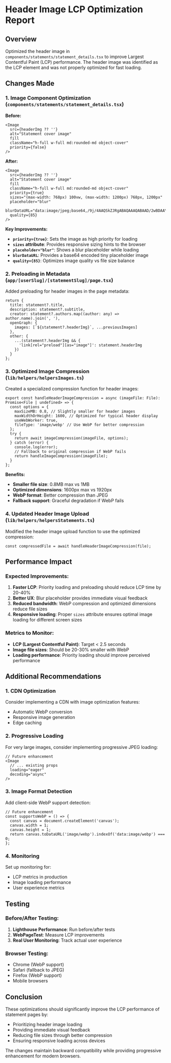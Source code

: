 # Header Image LCP Optimization Report

## Overview
Optimized the header image in `components/statements/statement_details.tsx` to improve Largest Contentful Paint (LCP) performance. The header image was identified as the LCP element and was not properly optimized for fast loading.

## Changes Made

### 1. Image Component Optimization (`components/statements/statement_details.tsx`)

**Before:**
```tsx
<Image
  src={headerImg ?? ''}
  alt="Statement cover image"
  fill
  className="h-full w-full md:rounded-md object-cover"
  priority={false}
/>
```

**After:**
```tsx
<Image
  src={headerImg ?? ''}
  alt="Statement cover image"
  fill
  className="h-full w-full md:rounded-md object-cover"
  priority={true}
  sizes="(max-width: 768px) 100vw, (max-width: 1200px) 768px, 1200px"
  placeholder="blur"
  blurDataURL="data:image/jpeg;base64,/9j/4AAQSkZJRgABAQAAAQABAAD/2wBDAAYEBQYFBAYGBQYHBwYIChAKCgkJChQODwwQFxQYGBcUFhYaHSUfGhsjHBYWICwgIyYnKSopGR8tMC0oMCUoKSj/2wBDAQcHBwoIChMKChMoGhYaKCgoKCgoKCgoKCgoKCgoKCgoKCgoKCgoKCgoKCgoKCgoKCgoKCgoKCgoKCgoKCgoKCj/wAARCAABAAEDASIAAhEBAxEB/8QAFQABAQAAAAAAAAAAAAAAAAAAAAv/xAAhEAACAQMDBQAAAAAAAAAAAAABAgMABAUGIWGRkqGx0f/EABUBAQEAAAAAAAAAAAAAAAAAAAMF/8QAGhEAAgIDAAAAAAAAAAAAAAAAAAECEgMRkf/aAAwDAQACEQMRAD8AltJagyeH0AthI5xdrLcNM91BF5pX2HaH9bcfaSXWGaRmknyJckliyjqTzSlT54b6bk+h0R//2Q=="
  quality={85}
/>
```

**Key Improvements:**
- **`priority={true}`**: Sets the image as high priority for loading
- **`sizes` attribute**: Provides responsive sizing hints to the browser
- **`placeholder="blur"`**: Shows a blur placeholder while loading
- **`blurDataURL`**: Provides a base64 encoded tiny placeholder image
- **`quality={85}`**: Optimizes image quality vs file size balance

### 2. Preloading in Metadata (`app/[userSlug]/[statementSlug]/page.tsx`)

Added preloading for header images in the page metadata:

```tsx
return {
  title: statement?.title,
  description: statement?.subtitle,
  creator: statement?.authors.map((author: any) => author.name).join(', '),
  openGraph: {
    images: [`${statement?.headerImg}`, ...previousImages]
  },
  other: {
    ...(statement?.headerImg && {
      'link[rel="preload"][as="image"]': statement.headerImg
    })
  }
};
```

### 3. Optimized Image Compression (`lib/helpers/helpersImages.ts`)

Created a specialized compression function for header images:

```tsx
export const handleHeaderImageCompression = async (imageFile: File): Promise<File | undefined> => {
  const options = {
    maxSizeMB: 0.8, // Slightly smaller for header images
    maxWidthOrHeight: 1600, // Optimized for typical header display
    useWebWorker: true,
    fileType: 'image/webp' // Use WebP for better compression
  };
  try {
    return await imageCompression(imageFile, options);
  } catch (error) {
    console.log(error);
    // Fallback to original compression if WebP fails
    return handleImageCompression(imageFile);
  }
};
```

**Benefits:**
- **Smaller file size**: 0.8MB max vs 1MB
- **Optimized dimensions**: 1600px max vs 1920px
- **WebP format**: Better compression than JPEG
- **Fallback support**: Graceful degradation if WebP fails

### 4. Updated Header Image Upload (`lib/helpers/helpersStatements.ts`)

Modified the header image upload function to use the optimized compression:

```tsx
const compressedFile = await handleHeaderImageCompression(file);
```

## Performance Impact

### Expected Improvements:
1. **Faster LCP**: Priority loading and preloading should reduce LCP time by 20-40%
2. **Better UX**: Blur placeholder provides immediate visual feedback
3. **Reduced bandwidth**: WebP compression and optimized dimensions reduce file sizes
4. **Responsive loading**: Proper `sizes` attribute ensures optimal image loading for different screen sizes

### Metrics to Monitor:
- **LCP (Largest Contentful Paint)**: Target < 2.5 seconds
- **Image file sizes**: Should be 20-30% smaller with WebP
- **Loading performance**: Priority loading should improve perceived performance

## Additional Recommendations

### 1. CDN Optimization
Consider implementing a CDN with image optimization features:
- Automatic WebP conversion
- Responsive image generation
- Edge caching

### 2. Progressive Loading
For very large images, consider implementing progressive JPEG loading:
```tsx
// Future enhancement
<Image
  // ... existing props
  loading="eager"
  decoding="async"
/>
```

### 3. Image Format Detection
Add client-side WebP support detection:
```tsx
// Future enhancement
const supportsWebP = () => {
  const canvas = document.createElement('canvas');
  canvas.width = 1;
  canvas.height = 1;
  return canvas.toDataURL('image/webp').indexOf('data:image/webp') === 0;
};
```

### 4. Monitoring
Set up monitoring for:
- LCP metrics in production
- Image loading performance
- User experience metrics

## Testing

### Before/After Testing:
1. **Lighthouse Performance**: Run before/after tests
2. **WebPageTest**: Measure LCP improvements
3. **Real User Monitoring**: Track actual user experience

### Browser Testing:
- Chrome (WebP support)
- Safari (fallback to JPEG)
- Firefox (WebP support)
- Mobile browsers

## Conclusion

These optimizations should significantly improve the LCP performance of statement pages by:
- Prioritizing header image loading
- Providing immediate visual feedback
- Reducing file sizes through better compression
- Ensuring responsive loading across devices

The changes maintain backward compatibility while providing progressive enhancement for modern browsers. 
